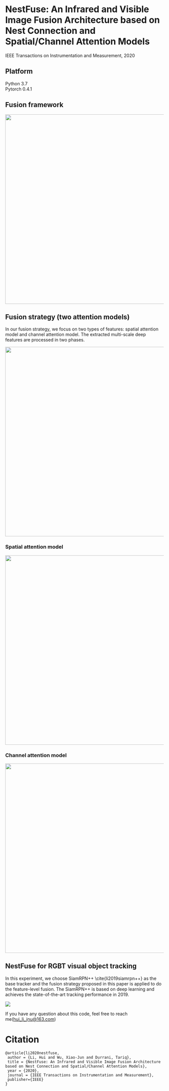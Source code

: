 # NestFuse: An Infrared and Visible Image Fusion Architecture based on Nest Connection and Spatial/Channel Attention Models

IEEE Transactions on Instrumentation and Measurement, 2020

## Platform
Python 3.7  
Pytorch 0.4.1  

## Fusion framework

<img src="https://github.com/hli1221/imagefusion-nestfuse/blob/master/figures/framework_test-01.png" width="600">


## Fusion strategy (two attention models)  
In our fusion strategy, we focus on two types of features: spatial attention model and channel attention model. The extracted multi-scale deep features are processed in two phases.

<img src="https://github.com/hli1221/imagefusion-nestfuse/blob/master/figures/fusion_strategy_framework-01.png" width="600">


### Spatial attention model

<img src="https://github.com/hli1221/imagefusion-nestfuse/blob/master/figures/fusion_spatial-01.png" width="600">


### Channel attention model

<img src="https://github.com/hli1221/imagefusion-nestfuse/blob/master/figures/fusion_channel-01.png" width="600">



## NestFuse for RGBT visual object tracking
In this experiment, we choose SiamRPN++ \cite{li2019siamrpn++} as the base tracker and the fusion strategy proposed in this paper is applied to do the feature-level fusion. The SiamRPN++ is based on deep learning and achieves the state-of-the-art tracking performance in 2019.

![](https://github.com/hli1221/imagefusion-nestfuse/blob/master/figures/tracking_results-01.png)


If you have any question about this code, feel free to reach me(hui_li_jnu@163.com) 

# Citation

```
@article{li2020nestfuse,
 author = {Li, Hui and Wu, Xiao-Jun and Durrani, Tariq},
 title = {NestFuse: An Infrared and Visible Image Fusion Architecture based on Nest Connection and Spatial/Channel Attention Models},
 year = {2020},
 journal = {IEEE Transactions on Instrumentation and Measurement},
 publisher={IEEE}
}
```


